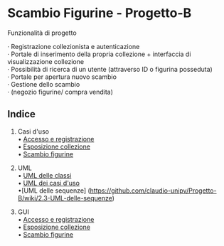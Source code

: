 # Scambio Figurine - Progetto-B

Funzionalità di progetto

· Registrazione collezionista e autenticazione<br/>
· Portale di inserimento della propria collezione + interfaccia di visualizzazione collezione<br/>
· Possibilità di ricerca di un utente (attraverso ID o figurina posseduta)<br/>
· Portale per apertura nuovo scambio<br/>
· Gestione dello scambio<br/>
· (negozio figurine/ compra vendita)<br/>

## Indice
1. Casi d'uso<br/>
• [Accesso e registrazione](https://github.com/claudio-unipv/Progetto-B/wiki/1.1-Accesso-e-registrazione)<br/>
• [Esposizione collezione](https://github.com/claudio-unipv/Progetto-B/wiki/1.2-Esposizione-collezione)<br/>
• [Scambio figurine](https://github.com/claudio-unipv/Progetto-B/wiki/1.3-Scambio-figurine)<br/>

2. UML<br/>
• [UML delle classi](https://github.com/claudio-unipv/Progetto-B/wiki/2.1-UML-delle-classi)<br/>
• [UML dei casi d'uso](https://github.com/claudio-unipv/Progetto-B/wiki/2.2-UML-dei-casi-d'uso)<br/>
•[UML delle sequenze] (https://github.com/claudio-unipv/Progetto-B/wiki/2.3-UML-delle-sequenze) <br/>


3. GUI<br/>
• [Accesso e registrazione](https://github.com/claudio-unipv/Progetto-B/wiki/4.1-GUI-Accesso-e-registrazione)<br/>
• [Esposizione collezione](https://github.com/claudio-unipv/Progetto-B/wiki/4.2-GUI-Esposizione-collezione)<br/>
• [Scambio figurine](https://github.com/claudio-unipv/Progetto-B/wiki/4.3-GUI-Scambio-figurine)<br/>
